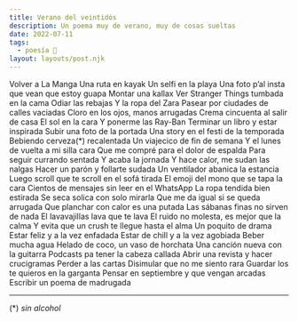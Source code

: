 ```yaml
---
title: Verano del veintidós
description: Un poema muy de verano, muy de cosas sueltas
date: 2022-07-11
tags:
  - poesía 📝
layout: layouts/post.njk
---
```


Volver a La Manga
Una ruta en kayak
Un selfi en la playa
Una foto p’al insta que vean que estoy guapa
Montar una kallax
Ver Stranger Things tumbada en la cama
Odiar las rebajas
Y la ropa del Zara
Pasear por ciudades de calles vaciadas
Cloro en los ojos, manos arrugadas
Crema cincuenta al salir de casa
El sol en la cara
Y ponerme las Ray-Ban
Terminar un libro y estar inspirada
Subir una foto de la portada
Una story en el festi de la temporada
Bebiendo cerveza(*) recalentada
Un viajecico de fin de semana
Y el lunes de vuelta a mi silla cara
Que me compré para el dolor de espalda
Para seguir currando sentada
Y acaba la jornada
Y hace calor, me sudan las nalgas
Hacer un parón y follarte sudada 
Un ventilador abanica la estancia
Luego scroll que te scroll en el sofá tirada
El emoji del mono que se tapa la cara
Cientos de mensajes sin leer en el WhatsApp
La ropa tendida bien estirada
Se seca solica con solo mirarla
Que me da igual si se queda arrugada
Que planchar con calor es una putada
Las sábanas finas no sirven de nada
El lavavajillas lava que te lava
El ruido no molesta, es mejor que la calma
Y evita que un crush te llegue hasta el alma
Un poquito de drama
Estar feliz y a la vez enfadada
Estar de chill y a la vez agobiada
Beber mucha agua
Helado de coco, un vaso de horchata
Una canción nueva con la guitarra
Podcasts pa tener la cabeza callada
Abrir una revista y hacer crucigramas
Perder a las cartas
Disimular que no me siento rara
Guardar los te quieros en la garganta
Pensar en septiembre y que vengan arcadas
Escribir un poema de madrugada

---

(*) *sin alcohol*
